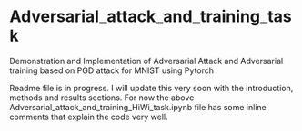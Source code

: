 # Adversarial_attack_and_training_task
Demonstration and Implementation of Adversarial Attack and Adversarial training based on PGD attack for MNIST using Pytorch 

Readme file is in progress. I will update this very soon with the introduction, methods and results sections. For now the above Adversarial_attack_and_training_HiWi_task.ipynb file has some inline comments that explain the code very well.
